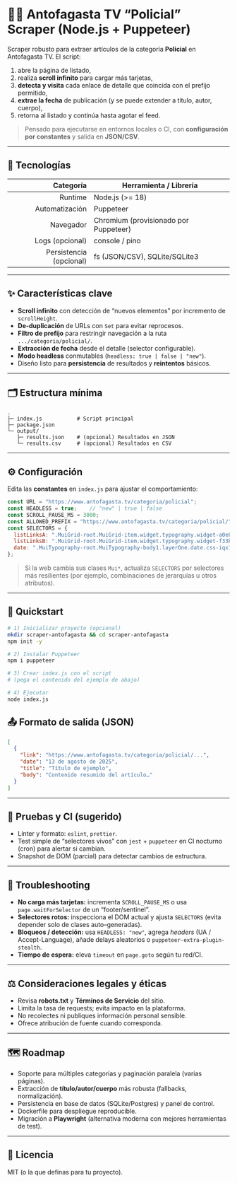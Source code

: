 # 🕵️‍♂️ Antofagasta TV “Policial” Scraper (Node.js + Puppeteer)

Scraper robusto para extraer artículos de la categoría **Policial** en Antofagasta TV. El script:
1) abre la página de listado,  
2) realiza **scroll infinito** para cargar más tarjetas,  
3) **detecta y visita** cada enlace de detalle que coincida con el prefijo permitido,  
4) **extrae la fecha** de publicación (y se puede extender a título, autor, cuerpo),  
5) retorna al listado y continúa hasta agotar el feed.  

> Pensado para ejecutarse en entornos locales o CI, con **configuración por constantes** y salida en **JSON/CSV**.

---

## 🧰 Tecnologías

| Categoría              | Herramienta / Librería |
|-----------------------:|------------------------|
| Runtime                | Node.js (>= 18) |
| Automatización         | Puppeteer |
| Navegador              | Chromium (provisionado por Puppeteer) |
| Logs (opcional)        | console / pino |
| Persistencia (opcional)| fs (JSON/CSV), SQLite/SQLite3 |

---

## ✨ Características clave

- **Scroll infinito** con detección de “nuevos elementos” por incremento de `scrollHeight`.
- **De-duplicación** de URLs con `Set` para evitar reprocesos.
- **Filtro de prefijo** para restringir navegación a la ruta `.../categoria/policial/`.
- **Extracción de fecha** desde el detalle (selector configurable).
- **Modo headless** conmutables (`headless: true | false | "new"`).
- Diseño listo para **persistencia** de resultados y **reintentos** básicos.

---

## 🗂️ Estructura mínima

```
.
├─ index.js           # Script principal
├─ package.json
└─ output/
   ├─ results.json    # (opcional) Resultados en JSON
   └─ results.csv     # (opcional) Resultados en CSV
```

---

## ⚙️ Configuración

Edita las **constantes** en `index.js` para ajustar el comportamiento:

```js
const URL = "https://www.antofagasta.tv/categoria/policial";
const HEADLESS = true;    // "new" | true | false
const SCROLL_PAUSE_MS = 3000;
const ALLOWED_PREFIX = "https://www.antofagasta.tv/categoria/policial/";
const SELECTORS = {
  listLinksA: ".MuiGrid-root.MuiGrid-item.widget.typography.widget-a0ebd116-8931-4bc4-8e90-5e45a4c60405 a.layerTwo",
  listLinksB: ".MuiGrid-root.MuiGrid-item.widget.typography.widget-f33bdd76-40cb-413e-945d-1a3599f68b47 a.layerTwo",
  date: ".MuiTypography-root.MuiTypography-body1.layerOne.date.css-iqx1c8",
};
```

> Si la web cambia sus clases `Mui*`, actualiza `SELECTORS` por selectores más resilientes (por ejemplo, combinaciones de jerarquías u otros atributos).

---

## 🚀 Quickstart

```bash
# 1) Inicializar proyecto (opcional)
mkdir scraper-antofagasta && cd scraper-antofagasta
npm init -y

# 2) Instalar Puppeteer
npm i puppeteer

# 3) Crear index.js con el script
# (pega el contenido del ejemplo de abajo)

# 4) Ejecutar
node index.js
```

## 📤 Formato de salida (JSON)

```json
[
  {
    "link": "https://www.antofagasta.tv/categoria/policial/...",
    "date": "13 de agosto de 2025",
    "title": "Título de ejemplo",
    "body": "Contenido resumido del artículo…"
  }
]
```

---

## 🧪 Pruebas y CI (sugerido)

- Línter y formato: `eslint`, `prettier`.
- Test simple de “selectores vivos” con `jest` + `puppeteer` en CI nocturno (cron) para alertar si cambian.
- Snapshot de DOM (parcial) para detectar cambios de estructura.

---

## 🧯 Troubleshooting

- **No carga más tarjetas:** incrementa `SCROLL_PAUSE_MS` o usa `page.waitForSelector` de un “footer/sentinel”.
- **Selectores rotos:** inspecciona el DOM actual y ajusta `SELECTORS` (evita depender solo de clases auto–generadas).
- **Bloqueos / detección:** usa `HEADLESS: "new"`, agrega *headers* (UA / Accept-Language), añade delays aleatorios o `puppeteer-extra-plugin-stealth`.
- **Tiempo de espera:** eleva `timeout` en `page.goto` según tu red/CI.

---

## ⚖️ Consideraciones legales y éticas

- Revisa **robots.txt** y **Términos de Servicio** del sitio.  
- Limita la tasa de requests; evita impacto en la plataforma.  
- No recolectes ni publiques información personal sensible.  
- Ofrece atribución de fuente cuando corresponda.

---

## 🗺️ Roadmap

- Soporte para múltiples categorías y paginación paralela (varias páginas).
- Extracción de **título/autor/cuerpo** más robusta (fallbacks, normalización).
- Persistencia en base de datos (SQLite/Postgres) y panel de control.
- Dockerfile para despliegue reproducible.
- Migración a **Playwright** (alternativa moderna con mejores herramientas de test).

---

## 📄 Licencia

MIT (o la que definas para tu proyecto).

